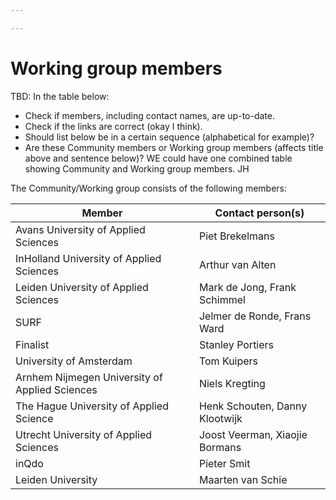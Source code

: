 ```yaml
---

---
```

# Working group members

TBD:
In the table below:

* Check if members, including contact names, are up-to-date.
* Check if the links are correct (okay I think).
* Should list below be in a certain sequence (alphabetical for example)?
* Are these Community members or Working group members (affects title above and sentence below)? WE could have one combined table showing Community and Working group members. JH

The Community/Working group consists of the following members:

| Member | Contact person(s) |
| --- | --- |
| Avans University of Applied Sciences | Piet Brekelmans |
| InHolland University of Applied Sciences | Arthur van Alten |
| Leiden University of Applied Sciences | Mark de Jong, Frank Schimmel |
| SURF | Jelmer de Ronde, Frans Ward |
| Finalist | Stanley Portiers |
| University of Amsterdam | Tom Kuipers |
| Arnhem Nijmegen University of Applied Sciences | Niels Kregting |
| The Hague University of Applied Science | Henk Schouten, Danny Klootwijk |
| Utrecht University of Applied Sciences | Joost Veerman, Xiaojie Bormans |
| inQdo | Pieter Smit |
| Leiden University | Maarten van Schie |